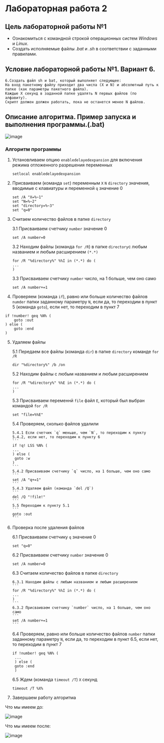 # Лабораторная работа 2
## Цель лабораторной работы №1

- Ознакомиться с командной строкой операционных систем _Windows_ и _Linux_.
- Создать исполняемые файлы _.bat_ и _.sh_ в соответствии с заданными правилами.

## Условие лабораторной работы №1. Вариант 6.

```
6.Создать файл sh и bat, который выполняет следующее:
На вход пакетному файлу приходит два числа (X и N) и абсолютный путь к папке (как параметры пакетного файла).
Каждые X секунд в заданной папке удалять N первых файлов (по алфавиту).
Скрипт должен должен работать, пока не останется менее N файлов.
```
## Описание алгоритма. Пример запуска и выполнения программы.(.bat)

![image](pictures/bat.png)

### Алгоритм программы

1. Установливаем опцию `enabledelayedexpansion` для включения режима отложенного разрешения переменных
   ```
   setlocal enabledelayedexpansion
   ```
2. Присваиваем (команда `set`) переменным `X` `N` `directory` значения, вводимые с клавиатуры и переменной `q` значение 0
   ```
   set /A "X=%~1"
   set "N=%~2"
   set "directory=%~3"
   set "q=0"
   ```
3. Считаем количество файлов в папке `directory`
    
   3.1 Присваиваем счетчику `number` значение 0
   ```
   set /A number=0
   ```
   3.2 Находим файлы (команда `for /R`) в папке `directory`с любым названием и любым расширением `(*.*)`
   ```
   for /R "%directory%" %%I in (*.*) do (
   ...
   )
   ```
   3.3 Присваиваем счетчику `number` число, на 1 больше, чем оно само
   ```
   set /A number+=1
   ```
4. Проверяем (команда `if`), равно или больше количество файлов `numder` папки заданному параметру `N`, если да, то переходим в пункт 5 (команда `goto`), если нет, то переходим в пункт 7
```
if !number! geq %N% (
    goto :out
) else (
    goto :end
)
```
5. Удаляем файлы
   
   5.1 Передаем все файлы (команда `dir`) в папке `directory` команде `for /R`
   ```
   dir "%directory%" /b /on
   ```   
   5.2 Находим файлы с любым названием и любым расширением
   ```
   for /R "%directory%" %%E in (*.*) do (
   ...
   )
   ```
   5.3 Присваиваем переменнй `file` файл `E`, который был выбран командой `for /R`
   ```
   set "file=%%E"
   ```
   5.4 Проверяем, сколько файлов удалили
   
       5.4.1 Если счетчик `q` меньше, чем `N`, то переходим к пункту 5.4.2, если нет, то переходим к пункту 6
       ```
       if !q! LSS %N% (
       ...
       ) else (
        goto :w
       )
       ```
       5.4.2 Присваиваем счетчику `q` число, на 1 больше, чем оно само
       ```
       set /A "q+=1"
       ```
       5.4.3 Удаляем файл (команда `del /Q`)
       ```
       del /Q "!file!"
       ```
       5.5 Переходим к пункту 5.1
       ```
       goto :out
       ```
7. Проверка после удаления файлов
   
   6.1 Присваиваем счетчику `q` значение 0
   ```
   set "q=0"
   ```
   6.2 Присваиваем счетчику `number` значение 0
   ```
   set /A number=0
   ```
   6.3 Считаем количество файлов в папке `directory`
   
       6.3.1 Находим файлы с любым названием и любым расширением
       ```
       for /R "%directory%" %%I in (*.*) do (
       ...
       )
       ```
       6.3.2 Присваиваем счетчику `number` число, на 1 больше, чем оно само
       ```
       set /A number+=1
       ```
   6.4 Проверяем, равно или больше количество файлов `number` папки заданному параметру `N`, если да, то переходим в пункт 6.5, если нет, то переходим в пункт 7
   ```
   if !number! geq %N% (
    ...
    ) else (
    goto :end
    )
   ```
   6.5 Ждем (команда `timeout /T`) `X` секунд
   ```
   timeout /T %X%
   ```
9. Завершаем работу алгоритма

Что мы имеем до:

![image](pictures/Directory_before.png)

Что мы имеем после:

![image](pictures/Directory_after.png)
